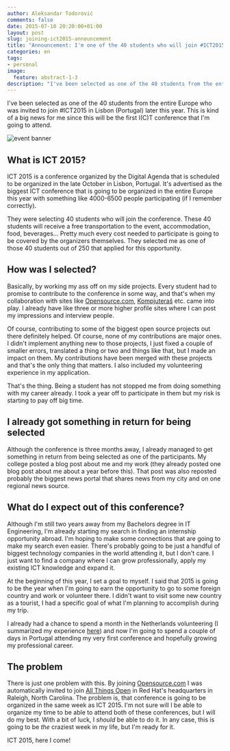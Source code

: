 ```yaml
---
author: Aleksandar Todorović
comments: false
date: 2015-07-10 20:20:00+01:00
layout: post
slug: joining-ict2015-announcement
title: "Announcement: I'm one of the 40 students who will join #ICT2015"
categories: en
tags:
- personal
image:
  feature: abstract-1-3
description: "I've been selected as one of the 40 students from the entire Europe who was invited to join #ICT2015 in Lisbon (Portugal) later this year."
---
```

I've been selected as one of the 40 students from the entire Europe who was invited to join #ICT2015 in Lisbon (Portugal) later this year. This is kind of a big news for me since this will be the first I(C)T conference that I'm going to attend.

![event banner](https://pbs.twimg.com/media/CGgT1NbW0AAVpCE.jpg:large)

## What is ICT 2015?

ICT 2015 is a conference organized by the Digital Agenda that is scheduled to be organized in the late October in Lisbon, Portugal. It's advertised as the biggest ICT conference that is going to be organized in the entire Europe this year with something like 4000-6500 people participating (if I remember correctly).

They were selecting 40 students who will join the conference. These 40 students will receive a free transportation to the event, accommodation, food, beverages... Pretty much every cost needed to participate is going to be covered by the organizers themselves. They selected me as one of those 40 students out of 250 that applied for this opportunity.

## How was I selected?

Basically, by working my ass off on my side projects. Every student had to promise to contribute to the conference in some way, and that's when my collaboration with sites like [Opensource.com](http://opensource.com), [Kompjuteraš](http://kompjuteras.com) etc. came into play. I already have like three or more higher profile sites where I can post my impressions and interview people.

Of course, contributing to some of the biggest open source projects out there definitely helped. Of course, none of my contributions are major ones. I didn't implement anything new to those projects, I just fixed a couple of smaller errors, translated a thing or two and things like that, but I made an impact on them. My contributions have been merged with these projects and that's the only thing that matters. I also included my volunteering experience in my application.

That's the thing. Being a student has not stopped me from doing something with my career already. I took a year off to participate in them but my risk is starting to pay off big time.

## I already got something in return for being selected

Although the conference is three months away, I already managed to get something in return from being selected as one of the participants. My college posted a blog post about me and my work (they already posted one blog post about me about a year before this). That post was also reposted probably the biggest news portal that shares news from my city and on one regional news source.

## What do I expect out of this conference?

Although I'm still two years away from my Bachelors degree in IT Engineering, I'm already starting my search in finding an internship opportunity abroad. I'm hoping to make some connections that are going to make my search even easier. There's probably going to be just a handful of biggest technology companies in the world attending it, but I don't care. I just want to find a company where I can grow professionally, apply my existing ICT knowledge and expand it.

At the beginning of this year, I set a goal to myself. I said that 2015 is going to be the year when I'm going to earn the opportunity to go to some foreign country and work or volunteer there. I didn't want to visit some new country as a tourist, I had a specific goal of what I'm planning to accomplish during my trip.

I already had a chance to spend a month in the Netherlands volunteering (I summarized my experience [here](https://r3bl.github.io/en/evs-netherlands-experience/)) and now I'm going to spend a couple of days in Portugal attending my very first conference and hopefully growing my professional career.

## The problem

There is just one problem with this. By joining [Opensource.com](http://opensource.com) I was automatically invited to join [All Things Open](http://allthingsopen.com/) in Red Hat's headquarters in Raleigh, North Carolina. The problem is, that conference is going to be organized in the same week as ICT 2015. I'm not sure will I be able to organize my time to be able to attend both of these conferences, but I will do my best. With a bit of luck, I _should_ be able to do it. In any case, this is going to be _the_ craziest week in my life, but I'm ready for it.

ICT 2015, here I come!
